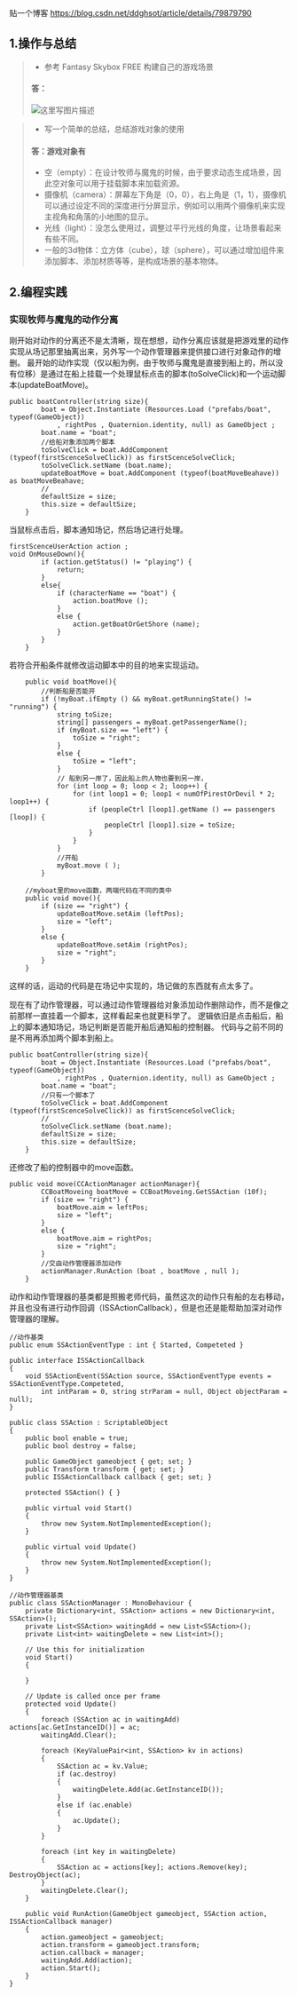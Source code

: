 贴一个博客
https://blog.csdn.net/ddghsot/article/details/79879790

## 1.操作与总结 
> * 参考 Fantasy Skybox FREE 构建自己的游戏场景
>  ####  答：
> ![这里写图片描述](https://img-blog.csdn.net/20180410131542908?watermark/2/text/aHR0cHM6Ly9ibG9nLmNzZG4ubmV0L0REZ2hzb3Q=/font/5a6L5L2T/fontsize/400/fill/I0JBQkFCMA==/dissolve/70)


> * 写一个简单的总结，总结游戏对象的使用
>  ####  答：游戏对象有
> * 空（empty）：在设计牧师与魔鬼的时候，由于要求动态生成场景，因此空对象可以用于挂载脚本来加载资源。
> * 摄像机（camera）：屏幕左下角是（0，0），右上角是（1，1），摄像机可以通过设定不同的深度进行分屏显示，例如可以用两个摄像机来实现主视角和角落的小地图的显示。
> * 光线（light）：没怎么使用过，调整过平行光线的角度，让场景看起来有些不同。
> * 一般的3d物体：立方体（cube），球（sphere），可以通过增加组件来添加脚本、添加材质等等，是构成场景的基本物体。

## 2.编程实践
### 实现牧师与魔鬼的动作分离
刚开始对动作的分离还不是太清晰，现在想想，动作分离应该就是把游戏里的动作实现从场记那里抽离出来，另外写一个动作管理器来提供接口进行对象动作的增删。
最开始的动作实现（仅以船为例，由于牧师与魔鬼是直接到船上的，所以没有位移）是通过在船上挂载一个处理鼠标点击的脚本(toSolveClick)和一个运动脚本(updateBoatMove)。
```
public boatController(string size){
		boat = Object.Instantiate (Resources.Load ("prefabs/boat", typeof(GameObject))
			, rightPos , Quaternion.identity, null) as GameObject ;
		boat.name = "boat";
		//给船对象添加两个脚本
		toSolveClick = boat.AddComponent (typeof(firstScenceSolveClick)) as firstScenceSolveClick;
		toSolveClick.setName (boat.name);
		updateBoatMove = boat.AddComponent (typeof(boatMoveBeahave)) as boatMoveBeahave;
		//
		defaultSize = size;
		this.size = defaultSize;
	}
```


当鼠标点击后，脚本通知场记，然后场记进行处理。
```
firstScenceUserAction action ;
void OnMouseDown(){
		if (action.getStatus() != "playing") {
			return;
		}
		else{
			if (characterName == "boat") {
				action.boatMove ();
			}
			else {
				action.getBoatOrGetShore (name);
			}
		}
	}
```

若符合开船条件就修改运动脚本中的目的地来实现运动。
```
	public void boatMove(){
		//判断船是否能开
		if (!myBoat.ifEmpty () && myBoat.getRunningState() != "running") {
			string toSize;
			string[] passengers = myBoat.getPassengerName();
			if (myBoat.size == "left") {
				toSize = "right";
			}
			else {
				toSize = "left";
			}
			// 船到另一岸了，因此船上的人物也要到另一岸，
			for (int loop = 0; loop < 2; loop++) {
				for (int loop1 = 0; loop1 < numOfPirestOrDevil * 2; loop1++) {
					if (peopleCtrl [loop1].getName () == passengers [loop]) {
						peopleCtrl [loop1].size = toSize;
					}
				}
			}
			//开船
			myBoat.move ( );
		}
    
    //myboat里的move函数，两端代码在不同的类中
    public void move(){
		if (size == "right") {
			updateBoatMove.setAim (leftPos);
			size = "left";
		} 
		else {
			updateBoatMove.setAim (rightPos);
			size = "right";
		}
	}
```
这样的话，运动的代码是在场记中实现的，场记做的东西就有点太多了。


现在有了动作管理器，可以通过动作管理器给对象添加动作删除动作，而不是像之前那样一直挂着一个脚本，这样看起来也就更科学了。
逻辑依旧是点击船后，船上的脚本通知场记，场记判断是否能开船后通知船的控制器。
代码与之前不同的是不用再添加两个脚本到船上。
```
public boatController(string size){
		boat = Object.Instantiate (Resources.Load ("prefabs/boat", typeof(GameObject))
			, rightPos , Quaternion.identity, null) as GameObject ;
		boat.name = "boat";
		//只有一个脚本了
		toSolveClick = boat.AddComponent (typeof(firstScenceSolveClick)) as firstScenceSolveClick;
		//
		toSolveClick.setName (boat.name);
		defaultSize = size;
		this.size = defaultSize;
	}
```
还修改了船的控制器中的move函数。
```
public void move(CCActionManager actionManager){
		CCBoatMoveing boatMove = CCBoatMoveing.GetSSAction (10f);
		if (size == "right") {
			boatMove.aim = leftPos;
			size = "left";
		} 
		else {
			boatMove.aim = rightPos;
			size = "right";
		}
		//交由动作管理器添加动作
		actionManager.RunAction (boat , boatMove , null );
	}
```

动作和动作管理器的基类都是照搬老师代码，虽然这次的动作只有船的左右移动，并且也没有进行动作回调（ISSActionCallback），但是也还是能帮助加深对动作管理器的理解。
```
//动作基类
public enum SSActionEventType : int { Started, Competeted }

public interface ISSActionCallback
{
	void SSActionEvent(SSAction source, SSActionEventType events = SSActionEventType.Competeted,
		int intParam = 0, string strParam = null, Object objectParam = null);
}

public class SSAction : ScriptableObject
{
	public bool enable = true;
	public bool destroy = false;

	public GameObject gameobject { get; set; }
	public Transform transform { get; set; }
	public ISSActionCallback callback { get; set; }

	protected SSAction() { }

	public virtual void Start()
	{
		throw new System.NotImplementedException();
	}

	public virtual void Update()
	{
		throw new System.NotImplementedException();
	}
}

//动作管理器基类
public class SSActionManager : MonoBehaviour {
	private Dictionary<int, SSAction> actions = new Dictionary<int, SSAction>();
	private List<SSAction> waitingAdd = new List<SSAction>();
	private List<int> waitingDelete = new List<int>();

	// Use this for initialization
	void Start()
	{

	}

	// Update is called once per frame
	protected void Update()
	{
		foreach (SSAction ac in waitingAdd) actions[ac.GetInstanceID()] = ac;
		waitingAdd.Clear();

		foreach (KeyValuePair<int, SSAction> kv in actions)
		{
			SSAction ac = kv.Value;
			if (ac.destroy)
			{
				waitingDelete.Add(ac.GetInstanceID());
			}
			else if (ac.enable)
			{
				ac.Update();
			}
		}

		foreach (int key in waitingDelete)
		{
			SSAction ac = actions[key]; actions.Remove(key); DestroyObject(ac);
		}
		waitingDelete.Clear();
	}

	public void RunAction(GameObject gameobject, SSAction action, ISSActionCallback manager)
	{
		action.gameobject = gameobject;
		action.transform = gameobject.transform;
		action.callback = manager;
		waitingAdd.Add(action);
		action.Start();
	}
}
```
